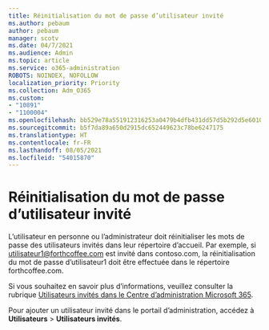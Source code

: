 ```yaml
---
title: Réinitialisation du mot de passe d’utilisateur invité
ms.author: pebaum
author: pebaum
manager: scotv
ms.date: 04/7/2021
ms.audience: Admin
ms.topic: article
ms.service: o365-administration
ROBOTS: NOINDEX, NOFOLLOW
localization_priority: Priority
ms.collection: Adm_O365
ms.custom:
- "10891"
- "1100004"
ms.openlocfilehash: bb529e78a551912316253a0479b4dfb431dd57d5b292d5e60103a32a6a9959fa
ms.sourcegitcommit: b5f7da89a650d2915dc652449623c78be6247175
ms.translationtype: HT
ms.contentlocale: fr-FR
ms.lasthandoff: 08/05/2021
ms.locfileid: "54015870"
---
```

# <a name="guest-user-password-reset"></a>Réinitialisation du mot de passe d’utilisateur invité

L’utilisateur en personne ou l’administrateur doit réinitialiser les mots de passe des utilisateurs invités dans leur répertoire d’accueil. Par exemple, si utilisateur1@forthcoffee.com est invité dans contoso.com, la réinitialisation du mot de passe d’utilisateur1 doit être effectuée dans le répertoire forthcoffee.com.

Si vous souhaitez en savoir plus d’informations, veuillez consulter la rubrique [Utilisateurs invités dans le Centre d’administration Microsoft 365](https://docs.microsoft.com/microsoft-365/admin/add-users/about-guest-users).

Pour ajouter un utilisateur invité dans le portail d’administration, accédez à **Utilisateurs** > **Utilisateurs invités**.